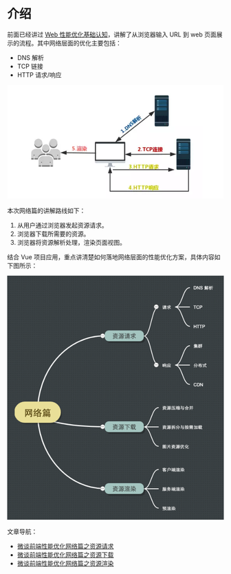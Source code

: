 # 介绍

前面已经讲过 [Web 性能优化基础认知](../concept/README.md)，讲解了从浏览器输入 URL 到 web 页面展示的流程。其中网络层面的优化主要包括：
- DNS 解析
- TCP 链接
- HTTP 请求/响应

![browser-server](../.vuepress/public/assets/2020-05-02-11-27-22-client2server-1.png)

本次网络篇的讲解路线如下：
1. 从用户通过浏览器发起资源请求。
2. 浏览器下载所需要的资源。
3. 浏览器将资源解析处理，渲染页面视图。

结合 Vue 项目应用，重点讲清楚如何落地网络层面的性能优化方案，具体内容如下图所示：

![](../.vuepress/public/assets/network-outline.png)

文章导航：
- [微谈前端性能优化网络篇之资源请求](./request.md)
- [微谈前端性能优化网络篇之资源下载](./download.md)
- [微谈前端性能优化网络篇之资源渲染](./render.md)

<!-- 
- xcli-ui 图片压缩

- 自动化部署（ webpack 构建）
- 一体化的 GIS 集群
- 详细说下网络层面涉及到一些知识点，包括 DNS、HTTP 一些关键字段、TCP 连接（keep-lives）、http2 参考 vite 的实现
- 实战例子
  - 大文件下载优化
  - 在线查看文件优化 -->

<!-- find 查询性能优化，把 css、image 排除。

我们在爬取网站的时候, 一般比较关心网站的加载速度, 而限制加载速度的大多数是静态文件, 包括 css, font, image. 为了优化爬虫性能, 我们需要阻止浏览器加载这些不必要的文件, 这可以通过对请求进行拦截来实现。 -->
  <!-- - 采用脚手架压缩 cli
- 对问题的根源有所了解，了解这些工具到底解决什么问题，怎么解决的。
- 资源的压缩与合并
- vue 应用懒加载的实现 -->